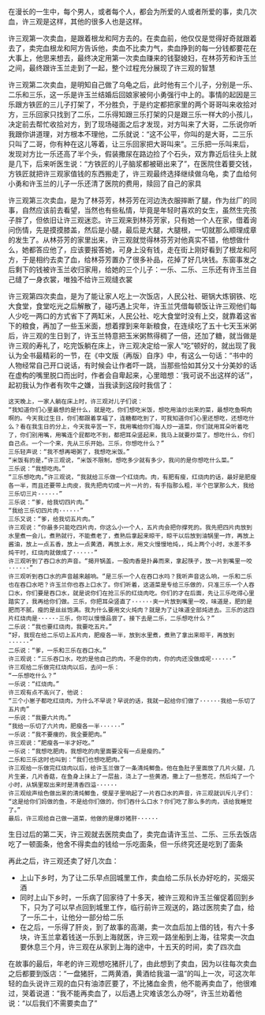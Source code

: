 在漫长的一生中，每个男人，或者每个人，都会为所爱的人或者所爱的事，卖几次血，许三观是这样，其他的很多人也是这样。

许三观第一次卖血，是跟着根龙和阿方去的。在卖血前，他仅仅是觉得好奇就跟着去了，卖完血根龙和阿方告诉他，卖血不比卖力气，卖血挣到的每一分钱都要花在大事上，他思来想去，最终决定用第一次卖血赚来的钱娶媳妇，在林芬芳和许玉兰之间，最终跟许玉兰走到了一起，整个过程充分展现了许三观的智慧

许三观第二次卖血，是明知自己做了乌龟之后，此时他有三个儿子，分别是一乐、二乐和三乐，这一乐是许玉兰结婚后回娘家被何小勇强行中上的。事情的起因是三乐跟方铁匠的三儿子打架了，不分胜负，于是约定都把家里的两个哥哥叫来收拾对方，三乐回家只找到了二乐，二乐得知跟三乐打架的只是跟三乐一样大的小孩儿，决定前去帮忙收拾对方，到了现场碰面之后才发现，对方叫来了大哥，二乐说你听我跟你讲道理，对方根本不理他，二乐就说：“这不公平，你叫的是大哥，二三乐只叫了二哥，你有种在这儿等着，让三乐回家把大哥叫来”。三乐把一乐叫来后，发现对方比一乐还高了半个头，假装撒尿在路边捡了个石头，双方靠近后往头上就是几下，后来听医生说：“方铁匠的儿子脑浆都被砸出来了”，在医院住着要交钱，方铁匠就把许三观家值钱的东西搬走了，许三观最终选择继续做乌龟，卖了血给何小勇和许玉兰的儿子一乐还清了医院的费用，赎回了自己的家具

许三观第三次卖血，是为了林芬芳，林芬芳在河边洗衣服摔断了腿，作为丝厂的同事，自然应该前去看望，当然也有些私情，毕竟是年轻时喜欢的女生，虽然生完孩子胖了，但依旧让许三观迷恋。许三观来到林芬芳家，只有她一个人在家，借着询问伤情，先是摸摸膝盖，然后是小腿，最后是大腿，大腿根，一切就那么顺理成章的发生了。从林芬芳的家里出来，许三观就觉得林芬芳对他真实不错，他想做什么，她都答应他了，应该要报答她，可身上没有钱，走在街上刚好看到了根龙和阿方，于是相约去卖了血，给林芬芳置办了很多补品，花掉了好几块钱。东窗事发之后剩下的钱被许玉兰收归家用，给她的三个儿子：一乐、二乐、三乐还有许玉兰自己缝了一身衣裳，唯独不给许三观缝衣裳

许三观第四次卖血，是为了能让家人吃上一次饭店，人民公社、砸锅大炼钢铁、吃大食堂，食堂吃光之后解散了，碰巧遇上灾年，许玉兰凭借每顿饭让许三观他们每人少吃一两口的方式省下了两缸米，人民公社、吃大食堂时没有上交，就靠着这省下的粮食，再加了一些玉米面，想着撑到来年新粮食，在连续吃了五十七天玉米粥后，许三观的生日到了，许玉兰特意把玉米粥熬得稠了一倍，还加了糖，就当做是许三观的寿礼了，吃完饭躺在床上，许三观决定给一家人“吃”顿好的，就出现了我认为全书最精彩的一节，在《中文版（再版）自序》中，有这么一句话：“书中的人物经常自己开口说话，有时候会让作者吓一跳，当那些恰如其分又十分美妙的话在虚构的嘴里脱口而出时，作者会自卑起来，心里暗想：‘我可说不出这样的话’”，起初我认为作者有吹牛之嫌，当我读到这段时我信了：
```
这天晚上，一家人躺在床上时，许三观对儿子们说：
“我知道你们心里最想的是什么，就是吃，你们想吃米饭，想吃用油炒出来的菜，最想吃鱼啊肉啊的。今天我过生日，你们都跟着享福了，连糖都吃到了，可我知道你们心里还想吃，还想吃什么？看在我生日的分上，今天我辛苦一下，我用嘴给你们每人炒一道菜，你们就用耳朵听着吃了，你们别用嘴，用嘴连个屁都吃不到，都把耳朵竖起来，我马上就要炒菜了。想吃什么，你们自己点。一个一个来，先从三乐开始。三乐，你想吃什么？”
三乐轻声说：“我不想再喝粥了，我想吃米饭。”
“米饭有的是，”许三观说，“米饭不限制，想吃多少就有多少，我问的是你想吃什么菜。”
三乐说：“我想吃肉。”
“三乐想吃肉，”许三观说，“我就给三乐做一个红烧肉。肉，有肥有瘦，红烧肉的话，最好是肥瘦各一半，而且还要带上肉皮，我先把肉切成一片一片的，有手指那么粗，半个巴掌那么大，我给三乐切三片······”
三乐说：“爹，给我切四片肉。”
“我给三乐切四片肉······”
三乐又说：“爹，给我切五片肉。”
许三观说：“你最多只能吃四片肉，你这么小一个人，五片肉会把你撑死的。我先把四片肉放到水里煮一会儿，煮熟就行，不能煮老了，煮熟后拿起来晾干，晾干以后放到油锅里一炸，再放上酱油，放上一点五香，放上一点黄酒，再放上水，用文火慢慢地炖，，炖上两个小时，水差不多炖干时，红烧肉就做成了······”
许三观听到了吞口水的声音。“揭开锅盖，一股肉香是扑鼻而来，拿起筷子，放一片到嘴里一咬······”
许三观听到吞口水的声音越来越响。“是三乐一个人在吞口水吗？我听声音这么响，一乐和二乐也在吞口水吧？许玉兰你也吞上口水了。你们听着，这道菜是专给三乐做的，只准三乐一个人吞口水，你们要是吞口水，就是说你们在抢三乐的红烧肉吃。你们的才在后面，先让三乐吃得心里踏实了，我再给你们做。三乐，你把耳朵竖直了······夹一片放到嘴里一咬，味道是，肥的是肥而不腻，瘦的是丝丝饱满。我为什么要用文火炖肉？就是为了让味道全部炖进去。三乐的这四片红烧肉是······三乐，你可以慢慢品尝了。接下去是二乐，二乐想吃什么？”
二乐说：“我也要红烧肉，我要吃五片。”
“好，我现在给二乐切上五片肉，肥瘦各一半，放到水里煮，煮熟了拿出来晾干，再放到······”
二乐说：“爹，一乐和三乐在吞口水。”
许三观说：“三乐吞口水，吃的是他自己的肉，不是你的肉，你的肉还没做成呢······”
许三观给二乐做完红烧肉以后，去问一乐：
“一乐想吃什么？”
一乐说：“红烧肉。”
许三观有点不高兴了，他说：
“三个小崽子都吃红烧肉，为什么不早说？早说的话，我就一起给你们做了······我给一乐切了五片肉”
一乐说：“我要六片肉。”
“我给一乐切了六片肉，肥瘦各一半······”
一乐说：“我不要痩的，我全要肥肉。”
许三观说：“肥瘦各一半才好吃。”
一乐说：“我想吃肥肉，我想吃的肉里面要没有一点是瘦的。”
二乐和三乐这时也叫到：“我们也想吃肥肉。”
许三观给一乐做完红烧肉以后，给许玉兰做了一条清炖鲫鱼。他在鱼肚子里面放了几片火腿，几片生姜，几片香菇，在鱼身上抹上了一层盐，浇上了一些黄酒，撒上了一些葱花，然后炖了一个小时，从锅里取出来时是清香四溢······
许三观绘声绘色做出来的清炖鲫鱼，使屋子里响起了一片吞口水的声音，许三观就训斥儿子们：
“这是给你们妈做的鱼，不是给你们做的，你们吞什么口水？你们吃了那么多的肉，该给我睡觉了。”
最后，许三观给自己做一道菜，他做的是爆炒猪肝······
```
生日过后的第二天，许三观就去医院卖血了，卖完血请许玉兰、二乐、三乐去饭店吃了一顿面条，他舍不得卖血的钱给一乐吃面条，但一乐终究还是吃到了面条

再此之后，许三观还卖了好几次血：
- 上山下乡时，为了让二乐早点回城里工作，卖血给二乐队长办好吃的，买烟买酒
- 同时上山下乡时，一乐病了回家待了十多天，被许三观和许玉兰催促着回到乡下，只为了可以早点回到城里工作，临行前许三观送的，路过医院卖了血，给了一乐二十，让他分一部分给二乐
- 在之后，一乐得了肝炎，到了故事的高潮，卖一次血后加上借的钱，有六十多块，许玉兰拿着钱送一乐到上海就医，许三观一路坐船到上海，往常卖一次血要休息三个月，许三观在从家到上海的途中，十五天的时间，卖了四次血

在故事的最后，年老的许三观想吃猪肝儿了，由此想到了卖血，因为以往每次卖血之后都要到饭店：“一盘猪肝，二两黄酒，黄酒给我温一温”的叫上一次，可这次年轻的血头说许三观的血只有油漆匠要了，不比猪血金贵，他不能再卖血了，他很难过，哭着说道：“我不能再卖血了，以后遇上灾难该怎么办呀”，许玉兰劝着他说：“以后我们不需要卖血了”